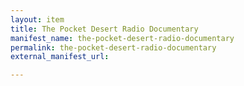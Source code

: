 ```yaml
---
layout: item
title: The Pocket Desert Radio Documentary
manifest_name: the-pocket-desert-radio-documentary
permalink: the-pocket-desert-radio-documentary
external_manifest_url: 

---
```

<!-- Add an essay or interpretive material below this line,
using HTML or markdown.  Do not modify this file above this line -->
